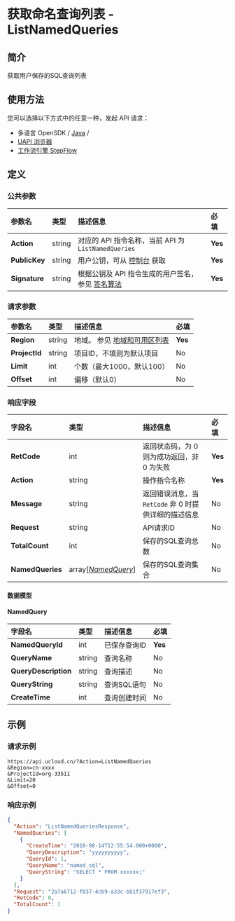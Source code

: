 # 获取命名查询列表 - ListNamedQueries

## 简介

获取用户保存的SQL查询列表






## 使用方法

您可以选择以下方式中的任意一种，发起 API 请求：
- 多语言 OpenSDK / [Java](https://github.com/ucloud/ucloud-sdk-java) /
- [UAPI 浏览器](https://console.ucloud.cn/uapi/detail?id=ListNamedQueries)
- [工作流引擎 StepFlow](https://console.ucloud.cn/stepflow/manage/)


## 定义

### 公共参数

| 参数名 | 类型 | 描述信息 | 必填 |
|:---|:---|:---|:---|
| **Action**     | string  | 对应的 API 指令名称，当前 API 为 `ListNamedQueries`                        | **Yes** |
| **PublicKey**  | string  | 用户公钥，可从 [控制台](https://console.ucloud.cn/uapi/apikey) 获取                                             | **Yes** |
| **Signature**  | string  | 根据公钥及 API 指令生成的用户签名，参见 [签名算法](api/summary/signature.md)  | **Yes** |

### 请求参数

| 参数名 | 类型 | 描述信息 | 必填 |
|:---|:---|:---|:---|
| **Region** | string | 地域。 参见 [地域和可用区列表](api/summary/regionlist) |**Yes**|
| **ProjectId** | string | 项目ID，不填则为默认项目 |No|
| **Limit** | int | 个数（最大1000，默认100） |No|
| **Offset** | int | 偏移（默认0） |No|

### 响应字段

| 字段名 | 类型 | 描述信息 | 必填 |
|:---|:---|:---|:---|
| **RetCode** | int | 返回状态码，为 0 则为成功返回，非 0 为失败 |**Yes**|
| **Action** | string | 操作指令名称 |**Yes**|
| **Message** | string | 返回错误消息，当 `RetCode` 非 0 时提供详细的描述信息 |No|
| **Request** | string | API请求ID |No|
| **TotalCount** | int | 保存的SQL查询总数 |No|
| **NamedQueries** | array[[*NamedQuery*](#NamedQuery)] | 保存的SQL查询集合 |No|

#### 数据模型


#### NamedQuery

| 字段名 | 类型 | 描述信息 | 必填 |
|:---|:---|:---|:---|
| **NamedQueryId** | int | 已保存查询ID |**Yes**|
| **QueryName** | string | 查询名称 |No|
| **QueryDescription** | string | 查询描述 |No|
| **QueryString** | string | 查询SQL语句 |No|
| **CreateTime** | int | 查询创建时间 |No|

## 示例

### 请求示例
    
```
https://api.ucloud.cn/?Action=ListNamedQueries
&Region=cn-xxxx
&ProjectId=org-33511
&Limit=20
&Offset=0

```

### 响应示例
    
```json
{
  "Action": "ListNamedQueriesResponse",
  "NamedQueries": [
    {
      "CreateTime": "2018-08-14T12:55:54.000+0000",
      "QueryDescription": "yyyyyyyyyy",
      "QueryId": 1,
      "QueryName": "named_sql",
      "QueryString": "SELECT * FROM xxxxxx;"
    }
  ],
  "Request": "2a7a6712-f837-4cb9-a33c-b81f37917ef3",
  "RetCode": 0,
  "TotalCount": 1
}
```





